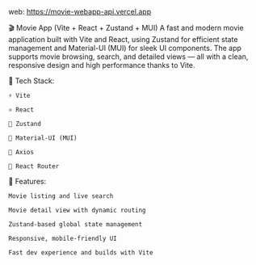 web: https://movie-webapp-api.vercel.app

🎬 Movie App (Vite + React + Zustand + MUI)
A fast and modern movie application built with Vite and React, using Zustand for efficient state management and Material-UI (MUI) for sleek UI components. The app supports movie browsing, search, and detailed views — all with a clean, responsive design and high performance thanks to Vite.

🧩 Tech Stack:

    ⚡ Vite

    ⚛️ React

    🧠 Zustand

    🎨 Material-UI (MUI)

    🔗 Axios

    🔀 React Router

🚀 Features:

    Movie listing and live search

    Movie detail view with dynamic routing

    Zustand-based global state management

    Responsive, mobile-friendly UI

    Fast dev experience and builds with Vite
